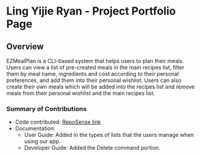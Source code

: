 # Ling Yijie Ryan - Project Portfolio Page

## Overview
EZMealPlan is a CLI-based system that helps users to plan their meals. Users can view a list of pre-created meals in the main
recipes list, filter them by meal name, ingredients and cost according to their personal preferences, and add them
into their personal wishlist. Users can also create their own meals which will be added into the recipes list and remove meals from their personal wishlist and the main recipes list.

### Summary of Contributions
* Code contributed: [RepoSense link](https://nus-cs2113-ay2425s2.github.io/tp-dashboard/?search=&sort=groupTitle&sortWithin=title&timeframe=commit&mergegroup=&groupSelect=groupByRepos&breakdown=true&checkedFileTypes=docs~functional-code~test-code~other&since=2025-02-21&tabOpen=true&tabType=authorship&tabAuthor=RyanLing169&tabRepo=AY2425S2-CS2113-F14-4%2Ftp%5Bmaster%5D&authorshipIsMergeGroup=false&authorshipFileTypes=docs~functional-code~test-code&authorshipIsBinaryFileTypeChecked=false&authorshipIsIgnoredFilesChecked=false)
* Documentation:
  * User Guide: Added in the types of lists that the users manage when using our app.
  * Developer Guide: Added the Delete command portion.
